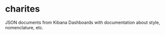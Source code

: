 # charites
JSON documents from Kibana Dashboards with documentation about style, nomenclature, etc.
